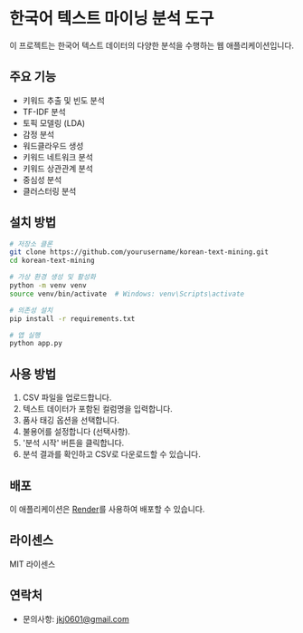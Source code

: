# 한국어 텍스트 마이닝 분석 도구

이 프로젝트는 한국어 텍스트 데이터의 다양한 분석을 수행하는 웹 애플리케이션입니다.

## 주요 기능

- 키워드 추출 및 빈도 분석
- TF-IDF 분석
- 토픽 모델링 (LDA)
- 감정 분석
- 워드클라우드 생성
- 키워드 네트워크 분석
- 키워드 상관관계 분석
- 중심성 분석
- 클러스터링 분석

## 설치 방법

```bash
# 저장소 클론
git clone https://github.com/yourusername/korean-text-mining.git
cd korean-text-mining

# 가상 환경 생성 및 활성화
python -m venv venv
source venv/bin/activate  # Windows: venv\Scripts\activate

# 의존성 설치
pip install -r requirements.txt

# 앱 실행
python app.py
```

## 사용 방법

1. CSV 파일을 업로드합니다.
2. 텍스트 데이터가 포함된 컬럼명을 입력합니다.
3. 품사 태깅 옵션을 선택합니다.
4. 불용어를 설정합니다 (선택사항).
5. '분석 시작' 버튼을 클릭합니다.
6. 분석 결과를 확인하고 CSV로 다운로드할 수 있습니다.

## 배포

이 애플리케이션은 [Render](https://render.com/)를 사용하여 배포할 수 있습니다.

## 라이센스

MIT 라이센스

## 연락처

- 문의사항: jkj0601@gmail.com